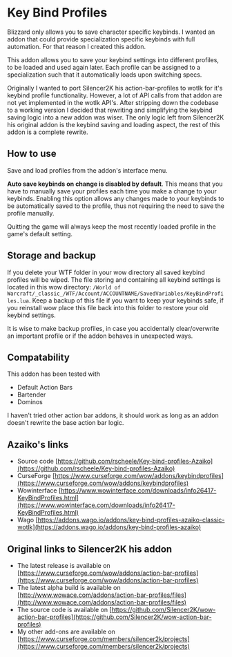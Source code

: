 Key Bind Profiles
===================

Blizzard only allows you to save character specific keybinds. I wanted an addon that could provide specialization specific keybinds with full automation. For that reason I created this addon.

This addon allows you to save your keybind settings into different profiles, to be loaded and used again later. Each profile can be assigned to a specialization such that it automatically loads upon switching specs.

Originally I wanted to port Silencer2K his action-bar-profiles to wotlk for it's keybind profile functionality. However, a lot of API calls from that addon are not yet implemented in the wotlk API's. After stripping down the codebase to a working version I decided that rewriting and simplifying the keybind saving logic into a new addon was wiser. The only logic left from Silencer2K his original addon is the keybind saving and loading aspect, the rest of this addon is a complete rewrite.

How to use
-----

Save and load profiles from the addon's interface menu.

**Auto save keybinds on change is disabled by default**. This means that you have to manually save your profiles each time you make a change to your keybinds. Enabling this option allows any changes made to your keybinds to be automatically saved to the profile, thus not requiring the need to save the profile manually.

Quitting the game will always keep the most recently loaded profile in the game's default setting.

Storage and backup
-----
If you delete your WTF folder in your wow directory all saved keybind profiles will be wiped. The file storing and containing all keybind settings is located in this wow directory: `/World of Warcraft/_classic_/WTF/Account/ACCOUNTNAME/SavedVariables/KeyBindProfiles.lua`. Keep a backup of this file if you want to keep your keybinds safe, if you reinstall wow place this file back into this folder to restore your old keybind settings.

It is wise to make backup profiles, in case you accidentally clear/overwrite an important profile or if the addon behaves in unexpected ways.

Compatability
-----

This addon has been tested with
* Default Action Bars
* Bartender
* Dominos

I haven't tried other action bar addons, it should work as long as an addon doesn't rewrite the base action bar logic.

Azaiko's links
-----

* Source code [https://github.com/rscheele/Key-bind-profiles-Azaiko](https://github.com/rscheele/Key-bind-profiles-Azaiko)
* CurseForge [https://www.curseforge.com/wow/addons/keybindprofiles](https://www.curseforge.com/wow/addons/keybindprofiles)
* Wowinterface [https://www.wowinterface.com/downloads/info26417-KeyBindProfiles.html](https://www.wowinterface.com/downloads/info26417-KeyBindProfiles.html)
* Wago [https://addons.wago.io/addons/key-bind-profiles-azaiko-classic-wotlk](https://addons.wago.io/addons/key-bind-profiles-azaiko)

Original links to Silencer2K his addon
-----

* The latest release is available on [https://www.curseforge.com/wow/addons/action-bar-profiles](https://www.curseforge.com/wow/addons/action-bar-profiles)
* The latest alpha build is available on [http://www.wowace.com/addons/action-bar-profiles/files](http://www.wowace.com/addons/action-bar-profiles/files)
* The source code is available on [https://github.com/Silencer2K/wow-action-bar-profiles](https://github.com/Silencer2K/wow-action-bar-profiles)
* My other add-ons are available on [https://www.curseforge.com/members/silencer2k/projects](https://www.curseforge.com/members/silencer2k/projects)
